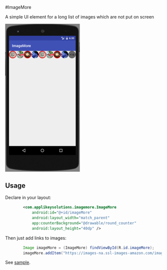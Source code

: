 #ImageMore

A simple UI element for a long list of images which are not put on screen

<img src="screenshots/ImageMore.PNG" alt="" width="240"/>

## Usage

Declare in your layout:

```xml
        <com.applikeysolutions.imagemore.ImageMore
            android:id="@+id/imageMore"
            android:layout_width="match_parent"
            app:counterBackground="@drawable/round_counter"
            android:layout_height="40dp" />
```

Then just add links to images:

```java
        Image imageMore = (ImageMore) findViewById(R.id.imageMore);
        imageMore.addItem("https://images-na.ssl-images-amazon.com/images/I/7106mGW8G0L._CR0,204,1224,1224_UX128.jpg");
```

See [sample](sample/src/main/java/com/applikeysolutions/imagemore/example/ImageMoreExampleActivity.java).